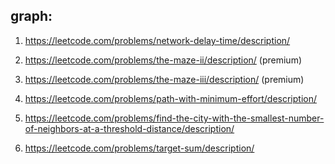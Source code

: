 ## graph:
1. https://leetcode.com/problems/network-delay-time/description/
2. https://leetcode.com/problems/the-maze-ii/description/ (premium)
3. https://leetcode.com/problems/the-maze-iii/description/ (premium)
4. https://leetcode.com/problems/path-with-minimum-effort/description/
5. https://leetcode.com/problems/find-the-city-with-the-smallest-number-of-neighbors-at-a-threshold-distance/description/

6. https://leetcode.com/problems/target-sum/description/